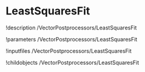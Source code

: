 <!-- MOOSE Documentation Stub: Remove this when content is added. -->

# LeastSquaresFit
!description /VectorPostprocessors/LeastSquaresFit

!parameters /VectorPostprocessors/LeastSquaresFit

!inputfiles /VectorPostprocessors/LeastSquaresFit

!childobjects /VectorPostprocessors/LeastSquaresFit
